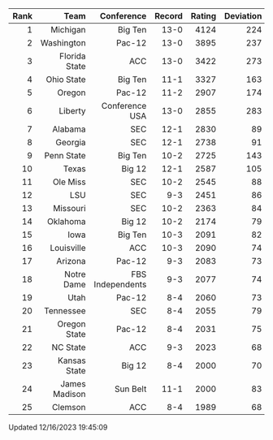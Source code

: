 | Rank  | Team                 | Conference           | Record   | Rating | Deviation |
| ---:  | ---:                 | ---:                 | ---:     | ---:   | ---:      |
| 1     | Michigan             | Big Ten              | 13-0     | 4124   | 224       |
| 2     | Washington           | Pac-12               | 13-0     | 3895   | 237       |
| 3     | Florida State        | ACC                  | 13-0     | 3422   | 273       |
| 4     | Ohio State           | Big Ten              | 11-1     | 3327   | 163       |
| 5     | Oregon               | Pac-12               | 11-2     | 2907   | 174       |
| 6     | Liberty              | Conference USA       | 13-0     | 2855   | 283       |
| 7     | Alabama              | SEC                  | 12-1     | 2830   | 89        |
| 8     | Georgia              | SEC                  | 12-1     | 2738   | 91        |
| 9     | Penn State           | Big Ten              | 10-2     | 2725   | 143       |
| 10    | Texas                | Big 12               | 12-1     | 2587   | 105       |
| 11    | Ole Miss             | SEC                  | 10-2     | 2545   | 88        |
| 12    | LSU                  | SEC                  | 9-3      | 2451   | 86        |
| 13    | Missouri             | SEC                  | 10-2     | 2363   | 84        |
| 14    | Oklahoma             | Big 12               | 10-2     | 2174   | 79        |
| 15    | Iowa                 | Big Ten              | 10-3     | 2091   | 82        |
| 16    | Louisville           | ACC                  | 10-3     | 2090   | 74        |
| 17    | Arizona              | Pac-12               | 9-3      | 2083   | 73        |
| 18    | Notre Dame           | FBS Independents     | 9-3      | 2077   | 74        |
| 19    | Utah                 | Pac-12               | 8-4      | 2060   | 73        |
| 20    | Tennessee            | SEC                  | 8-4      | 2055   | 79        |
| 21    | Oregon State         | Pac-12               | 8-4      | 2031   | 75        |
| 22    | NC State             | ACC                  | 9-3      | 2023   | 68        |
| 23    | Kansas State         | Big 12               | 8-4      | 2000   | 70        |
| 24    | James Madison        | Sun Belt             | 11-1     | 2000   | 83        |
| 25    | Clemson              | ACC                  | 8-4      | 1989   | 68        |

Updated 12/16/2023 19:45:09
